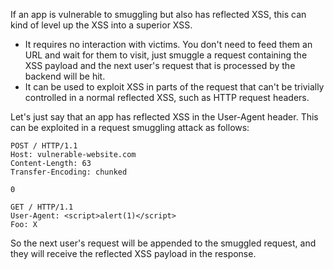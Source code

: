 If an app is vulnerable to smuggling but also has reflected XSS, this can kind of level up the XSS into a superior XSS.

- It requires no interaction with victims. You don't need to feed them an URL and wait for them to visit, just smuggle a request containing the XSS payload and the next user's request that is processed by the backend will be hit.
- It can be used to exploit XSS in parts of the request that can't be trivially controlled in a normal reflected XSS, such as HTTP request headers.

Let's just say that an app has reflected XSS in the User-Agent header. This can be exploited in a request smuggling attack as follows:

```http
POST / HTTP/1.1
Host: vulnerable-website.com
Content-Length: 63
Transfer-Encoding: chunked

0

GET / HTTP/1.1
User-Agent: <script>alert(1)</script>
Foo: X
```

So the next user's request will be appended to the smuggled request, and they will receive the reflected XSS payload in the response.